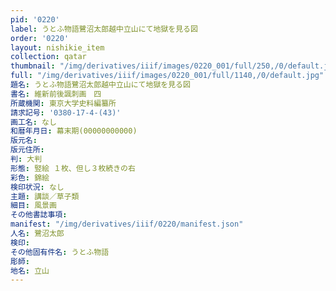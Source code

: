 ```yaml
---
pid: '0220'
label: うとふ物語鷺沼太郎越中立山にて地獄を見る図
order: '0220'
layout: nishikie_item
collection: qatar
thumbnail: "/img/derivatives/iiif/images/0220_001/full/250,/0/default.jpg"
full: "/img/derivatives/iiif/images/0220_001/full/1140,/0/default.jpg"
題名: うとふ物語鷺沼太郎越中立山にて地獄を見る図
書名: 維新前後諷刺画　四
所蔵機関: 東京大学史料編纂所
請求記号: '0380-17-4-(43)'
画工名: なし
和暦年月日: 幕末期(00000000000)
版元名: 
版元住所: 
判: 大判
形態: 竪絵 １枚、但し３枚続きの右
彩色: 錦絵
検印状況: なし
主題: 講談／草子類
細目: 風景画
その他書誌事項: 
manifest: "/img/derivatives/iiif/0220/manifest.json"
人名: 鷺沼太郎
検印: 
その他固有件名: うとふ物語
彫師: 
地名: 立山
---
```


